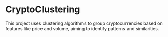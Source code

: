 # CryptoClustering
This project uses clustering algorithms to group cryptocurrencies based on features like price and volume, aiming to identify patterns and similarities.
